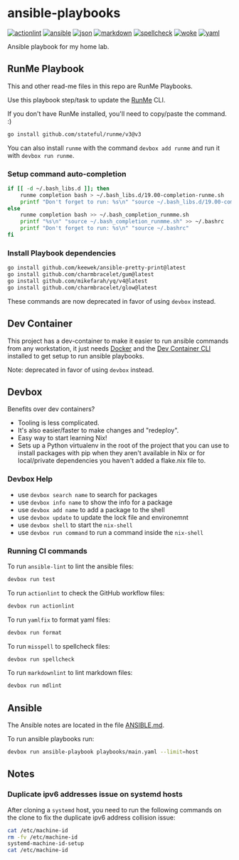 # ansible-playbooks

[![actionlint](https://github.com/vpayno/ansible-playbooks/actions/workflows/gh-actions.yaml/badge.svg?branch=main)](https://github.com/vpayno/ansible-playbooks/actions/workflows/gh-actions.yaml)
[![ansible](https://github.com/vpayno/ansible-playbooks/actions/workflows/ansible.yaml/badge.svg?branch=main)](https://github.com/vpayno/ansible-playbooks/actions/workflows/ansible.yaml)
[![json](https://github.com/vpayno/ansible-playbooks/actions/workflows/json.yaml/badge.svg?branch=main)](https://github.com/vpayno/ansible-playbooks/actions/workflows/json.yaml)
[![markdown](https://github.com/vpayno/ansible-playbooks/actions/workflows/markdown.yaml/badge.svg?branch=main)](https://github.com/vpayno/ansible-playbooks/actions/workflows/markdown.yaml)
[![spellcheck](https://github.com/vpayno/ansible-playbooks/actions/workflows/spellcheck.yaml/badge.svg?branch=main)](https://github.com/vpayno/ansible-playbooks/actions/workflows/spellcheck.yaml)
[![woke](https://github.com/vpayno/ansible-playbooks/actions/workflows/woke.yaml/badge.svg?branch=main)](https://github.com/vpayno/ansible-playbooks/actions/workflows/woke.yaml)
[![yaml](https://github.com/vpayno/ansible-playbooks/actions/workflows/yaml.yaml/badge.svg?branch=main)](https://github.com/vpayno/ansible-playbooks/actions/workflows/yaml.yaml)

Ansible playbook for my home lab.

## RunMe Playbook

This and other read-me files in this repo are RunMe Playbooks.

Use this playbook step/task to update the [RunMe](https://runme.dev) CLI.

If you don't have RunMe installed, you'll need to copy/paste the command. :)

```bash { background=false category=runme closeTerminalOnSuccess=true excludeFromRunAll=true interactive=true interpreter=bash name=setup-runme-install promptEnv=true terminalRows=10 }
go install github.com/stateful/runme/v3@v3
```

You can also install `runme` with the command `devbox add runme` and run it with `devbox run runme`.

### Setup command auto-completion

```bash { background=false category=runme closeTerminalOnSuccess=true excludeFromRunAll=true interactive=true interpreter=bash name=setup-runme-autocompletion promptEnv=true terminalRows=10 }
if [[ -d ~/.bash_libs.d ]]; then
    runme completion bash > ~/.bash_libs.d/19.00-completion-runme.sh
    printf "Don't forget to run: %s\n" "source ~/.bash_libs.d/19.00-completion-runme.sh"
else
    runme completion bash >> ~/.bash_completion_runmme.sh
    printf "%s\n" "source ~/.bash_completion_runmme.sh" >> ~/.bashrc
    printf "Don't forget to run: %s\n" "source ~/.bashrc"
fi
```

### Install Playbook dependencies

```bash { background=false category=runme closeTerminalOnSuccess=true excludeFromRunAll=true interactive=true interpreter=bash name=setup-runme-deps promptEnv=true terminalRows=10 }
go install github.com/keewek/ansible-pretty-print@latest
go install github.com/charmbracelet/gum@latest
go install github.com/mikefarah/yq/v4@latest
go install github.com/charmbracelet/glow@latest
```

These commands are now deprecated in favor of using `devbox` instead.

## Dev Container

This project has a dev-container to make it easier to run ansible commands from any workstation,
it just needs [Docker](https://docs.docker.com/engine/install/)
and the [Dev Container CLI](https://github.com/devcontainers/cli) installed to get setup to run ansible playbooks.

Note: deprecated in favor of using `devbox` instead.

## Devbox

Benefits over dev containers?

- Tooling is less complicated.
- It's also easier/faster to make changes and "redeploy".
- Easy way to start learning Nix!
- Sets up a Python virtualenv in the root of the project that you can use to install packages with pip when they aren't available in Nix or for local/private dependencies you haven't added a flake.nix file to.

### Devbox Help

- use `devbox search name` to search for packages
- use `devbox info name` to show the info for a package
- use `devbox add name` to add a package to the shell
- use `devbox update` to update the lock file and environemnt
- use `devbox shell` to start the `nix-shell`
- use `devbox run command` to run a command inside the `nix-shell`

### Running CI commands

To run `ansible-lint` to lint the ansible files:

```bash { name=ci-01-ansible-lint }
devbox run test
```

To run `actionlint` to check the GitHub workflow files:

```bash { name=ci-02-action-lint }
devbox run actionlint
```

To run `yamlfix` to format yaml files:

```bash { name=ci-03-format-yaml }
devbox run format
```

To run `misspell` to spellcheck files:

```bash { name=ci-04-spellcheck }
devbox run spellcheck
```

To run `markdownlint` to lint markdown files:

```bash { name=ci-05-md-lint }
devbox run mdlint
```

## Ansible

The Ansible notes are located in the file [ANSIBLE.md](./ANSIBLE.md).

To run ansible playbooks run:

```bash
devbox run ansible-playbook playbooks/main.yaml --limit=host
```

## Notes

### Duplicate ipv6 addresses issue on systemd hosts

After cloning a `systemd` host, you need to run the following commands on the
clone to fix the duplicate ipv6 address collision issue:

```bash { name=fix-systemd-ipv6-collision }
cat /etc/machine-id
rm -fv /etc/machine-id
systemd-machine-id-setup
cat /etc/machine-id
```
